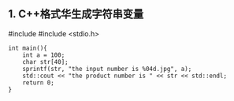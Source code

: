 ## 1. C++格式华生成字符串变量
#include <iostream>
#include <stdio.h>

	int main(){
	    int a = 100;
	    char str[40];
	    sprintf(str, "the input number is %04d.jpg", a);
	    std::cout << "the product number is " << str << std::endl;
	    return 0;
	}
